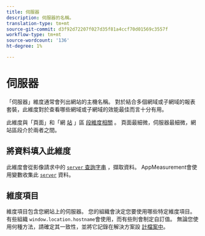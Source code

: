 ```yaml
---
title: 伺服器
description: 伺服器的名稱。
translation-type: tm+mt
source-git-commit: d3f92d72207f027d35f81a4ccf70d01569c3557f
workflow-type: tm+mt
source-wordcount: '136'
ht-degree: 1%

---
```



# 伺服器

「伺服器」維度通常會列出網站的主機名稱。 對於結合多個網域或子網域的報表套裝，此維度對於查看哪些網域或子網域的效能最佳而言十分有用。

此維度與「頁面」和「網 [站](page.md) 」區 [段維度相關](site-section.md) 。 頁面最細微，伺服器最細微，網站區段介於兩者之間。

## 將資料填入此維度

此維度會從影像請求中的 [`server` 查詢字串](/help/implement/validate/query-parameters.md) ，擷取資料。 AppMeasurement會使用變數收集此 [`server`](/help/implement/vars/page-vars/server.md) 資料。

## 維度項目

維度項目包含您網站上的伺服器。 您的組織會決定您要使用哪些特定維度項目。 有些組織 `window.location.hostname`會使用，而有些則會制定自訂值。 無論您使用何種方法，請確定其一致性，並將它記錄在解決方案設 [計檔案中](/help/implement/prepare/solution-design.md)。
